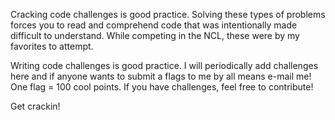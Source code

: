 Cracking code challenges is good practice.  Solving these types of problems forces you to read and
comprehend code that was intentionally made difficult to understand.  While competing in the NCL,
these were by my favorites to attempt.  

Writing code challenges is good practice.  I will periodically add challenges here and if anyone wants
to submit a flags to me by all means e-mail me!  One flag = 100 cool points.  If you have challenges, 
feel free to contribute!

Get crackin!
